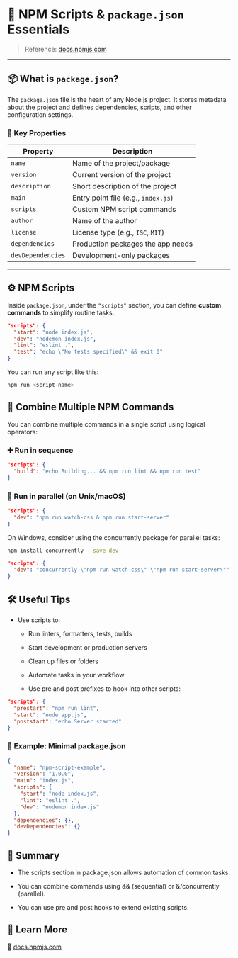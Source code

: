 # 📜 NPM Scripts & `package.json` Essentials

> Reference: [docs.npmjs.com](https://docs.npmjs.com)

---

## 📦 What is `package.json`?

The `package.json` file is the heart of any Node.js project. It stores metadata about the project and defines dependencies, scripts, and other configuration settings.

### 🧩 Key Properties

| Property        | Description |
|-----------------|-------------|
| `name`          | Name of the project/package |
| `version`       | Current version of the project |
| `description`   | Short description of the project |
| `main`          | Entry point file (e.g., `index.js`) |
| `scripts`       | Custom NPM script commands |
| `author`        | Name of the author |
| `license`       | License type (e.g., `ISC`, `MIT`) |
| `dependencies`  | Production packages the app needs |
| `devDependencies` | Development-only packages |

---

## ⚙️ NPM Scripts

Inside `package.json`, under the `"scripts"` section, you can define **custom commands** to simplify routine tasks.

```json
"scripts": {
  "start": "node index.js",
  "dev": "nodemon index.js",
  "lint": "eslint .",
  "test": "echo \"No tests specified\" && exit 0"
}
```
You can run any script like this:

```bash
npm run <script-name>

```

## 🧩 Combine Multiple NPM Commands
You can combine multiple commands in a single script using logical operators:

### ➕ Run in sequence
```json
"scripts": {
  "build": "echo Building... && npm run lint && npm run test"
}
```
### 🔄 Run in parallel (on Unix/macOS)
```json
"scripts": {
  "dev": "npm run watch-css & npm run start-server"
}
```
On Windows, consider using the concurrently package for parallel tasks:

```bash
npm install concurrently --save-dev
```
```json
"scripts": {
  "dev": "concurrently \"npm run watch-css\" \"npm run start-server\""
}
```

## 🛠 Useful Tips
- Use scripts to:

    - Run linters, formatters, tests, builds
 
    - Start development or production servers
 
    - Clean up files or folders
 
    - Automate tasks in your workflow

    - Use pre and post prefixes to hook into other scripts:

```json
"scripts": {
  "prestart": "npm run lint",
  "start": "node app.js",
  "poststart": "echo Server started"
}
```

### 📁 Example: Minimal package.json
```json
{
  "name": "npm-script-example",
  "version": "1.0.0",
  "main": "index.js",
  "scripts": {
    "start": "node index.js",
    "lint": "eslint .",
    "dev": "nodemon index.js"
  },
  "dependencies": {},
  "devDependencies": {}
}
```

## 📌 Summary
- The scripts section in package.json allows automation of common tasks.

- You can combine commands using && (sequential) or &/concurrently (parallel).
 
- You can use pre and post hooks to extend existing scripts.

## 🔗 Learn More
📘 [docs.npmjs.com](https://docs.npmjs.com)
